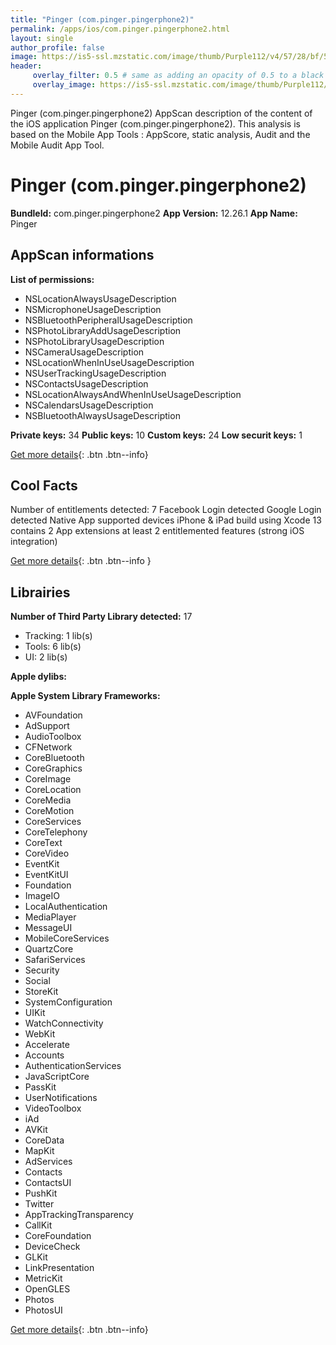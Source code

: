```yaml
---
title: "Pinger (com.pinger.pingerphone2)"
permalink: /apps/ios/com.pinger.pingerphone2.html
layout: single
author_profile: false
image: https://is5-ssl.mzstatic.com/image/thumb/Purple112/v4/57/28/bf/5728bf66-096e-007d-298c-3c429893e25f/AppIcon-PPII-0-1x_U007emarketing-0-7-0-85-220.png/512x512bb.jpg
header: 
     overlay_filter: 0.5 # same as adding an opacity of 0.5 to a black background
     overlay_image: https://is5-ssl.mzstatic.com/image/thumb/Purple112/v4/57/28/bf/5728bf66-096e-007d-298c-3c429893e25f/AppIcon-PPII-0-1x_U007emarketing-0-7-0-85-220.png/512x512bb.jpg
---
```

Pinger (com.pinger.pingerphone2) AppScan description of the content of the iOS application Pinger (com.pinger.pingerphone2). This analysis is based on the Mobile App Tools : AppScore, static analysis, Audit and the Mobile Audit App Tool.

# Pinger (com.pinger.pingerphone2)

**BundleId:** com.pinger.pingerphone2
**App Version:** 12.26.1
**App Name:** Pinger


## AppScan informations 

**List of permissions:** 
- NSLocationAlwaysUsageDescription
- NSMicrophoneUsageDescription
- NSBluetoothPeripheralUsageDescription
- NSPhotoLibraryAddUsageDescription
- NSPhotoLibraryUsageDescription
- NSCameraUsageDescription
- NSLocationWhenInUseUsageDescription
- NSUserTrackingUsageDescription
- NSContactsUsageDescription
- NSLocationAlwaysAndWhenInUseUsageDescription
- NSCalendarsUsageDescription
- NSBluetoothAlwaysUsageDescription
  
  
**Private keys:** 34
**Public keys:** 10
**Custom keys:** 24
**Low securit keys:** 1
  
[Get more details](/pricing.html){: .btn .btn--info}

## Cool Facts

Number of entitlements detected: 7
Facebook Login detected
Google Login detected
Native App
supported devices iPhone & iPad
build using Xcode 13
contains 2 App extensions
at least 2 entitlemented features (strong iOS integration)
  
[Get more details](/pricing.html){: .btn .btn--info }

## Librairies 
**Number of Third Party Library detected:** 17
- Tracking: 1 lib(s)
- Tools: 6 lib(s)
- UI: 2 lib(s)


**Apple dylibs:**


**Apple System Library Frameworks:**
- AVFoundation
- AdSupport
- AudioToolbox
- CFNetwork
- CoreBluetooth
- CoreGraphics
- CoreImage
- CoreLocation
- CoreMedia
- CoreMotion
- CoreServices
- CoreTelephony
- CoreText
- CoreVideo
- EventKit
- EventKitUI
- Foundation
- ImageIO
- LocalAuthentication
- MediaPlayer
- MessageUI
- MobileCoreServices
- QuartzCore
- SafariServices
- Security
- Social
- StoreKit
- SystemConfiguration
- UIKit
- WatchConnectivity
- WebKit
- Accelerate
- Accounts
- AuthenticationServices
- JavaScriptCore
- PassKit
- UserNotifications
- VideoToolbox
- iAd
- AVKit
- CoreData
- MapKit
- AdServices
- Contacts
- ContactsUI
- PushKit
- Twitter
- AppTrackingTransparency
- CallKit
- CoreFoundation
- DeviceCheck
- GLKit
- LinkPresentation
- MetricKit
- OpenGLES
- Photos
- PhotosUI


  
[Get more details](/pricing.html){: .btn .btn--info}

